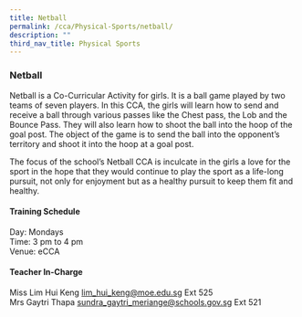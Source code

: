 ```yaml
---
title: Netball
permalink: /cca/Physical-Sports/netball/
description: ""
third_nav_title: Physical Sports
---
```

### Netball

Netball is a Co-Curricular Activity for girls. It is a ball game played by two teams of seven players. In this CCA, the girls will learn how to send and receive a ball through various passes like the Chest pass, the Lob and the Bounce Pass. They will also learn how to shoot the ball into the hoop of the goal post. The object of the game is to send the ball into the opponent’s territory and shoot it into the hoop at a goal post.

  

The focus of the school’s Netball CCA is inculcate in the girls a love for the sport in the hope that they would continue to play the sport as a life-long pursuit, not only for enjoyment but as a healthy pursuit to keep them fit and healthy.

  

#### Training Schedule

Day: Mondays<br>
Time: 3 pm to 4 pm<br>
Venue: eCCA

#### Teacher In-Charge

Miss Lim Hui Keng [lim\_hui\_keng@moe.edu.sg](mailto:lim_hui_keng@moe.edu.sg) Ext 525<br>
Mrs Gaytri Thapa [sundra\_gaytri\_meriange@schools.gov.sg](mailto:sundra_gaytri_meriange@schools.gov.sg) Ext 521